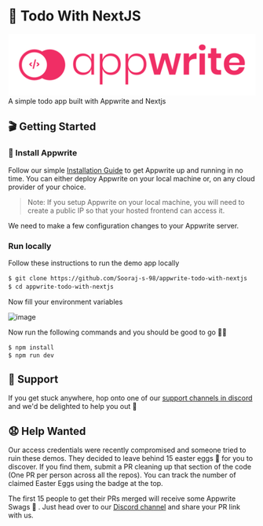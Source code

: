 # 🔖 Todo With NextJS  

![logo]( public/image/built-with-appwrite.svg "Logo")
A simple todo app built with Appwrite and Nextjs




## 🎬 Getting Started

### 🤘 Install Appwrite 
Follow our simple [Installation Guide](https://appwrite.io/docs/installation) to get Appwrite up and running in no time. You can either deploy Appwrite on your local machine or, on any cloud provider of your choice. 

> Note: If you setup Appwrite on your local machine, you will need to create a public IP so that your hosted frontend can access it.
  
We need to make a few configuration changes to your Appwrite server. 



### **Run locally**

Follow these instructions to run the demo app locally

```sh
$ git clone https://github.com/Sooraj-s-98/appwrite-todo-with-nextjs
$ cd appwrite-todo-with-nextjs
```


Now fill your environment variables

![image](https://user-images.githubusercontent.com/52352285/135744323-a4b1a948-4011-4a39-abcd-63b58853555e.png)


Now run the following commands and you should be good to go 💪🏼

```
$ npm install
$ npm run dev
```

## 🤕 Support

If you get stuck anywhere, hop onto one of our [support channels in discord](https://appwrite.io/discord) and we'd be delighted to help you out 🤝

## 😧 Help Wanted 
Our access credentials were recently compromised and someone tried to ruin these demos. They decided to leave behind 15 easter eggs 🥚 for you to discover. If you find them, submit a PR cleaning up that section of the code (One PR per person across all the repos). You can track the number of claimed Easter Eggs using the badge at the top.

The first 15 people to get their PRs merged will receive some Appwrite Swags 🤩 . Just head over to our [Discord channel](https://appwrite.io/discord) and share your PR link with us.  

